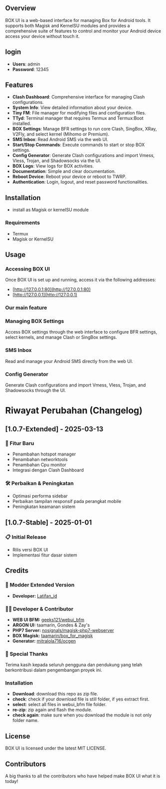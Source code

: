 
## Overview
BOX UI is a web-based interface for managing Box for Android tools. It supports both Magisk and KernelSU modules and provides a comprehensive suite of features to control and monitor your Android device access your device without touch it.
## login

- **Users**: admin
- **Password**: 12345

## Features

- **Clash Dashboard**: Comprehensive interface for managing Clash configurations.
- **System Info**: View detailed information about your device.
- **Tiny FM**: File manager for modifying files and configuration files.
- **TTyd**: Terminal manager that requires Termux and Termux:Boot installed.
- **BOX Settings**: Manage BFR settings to run core Clash, SingBox, XRay, V2Fly, and select kernel (Mihomo or Premium).
- **SMS Inbox**: Read Android SMS via the web UI.
- **Start/Stop Commands**: Execute commands to start or stop BOX settings.
- **Config Generator**: Generate Clash configurations and import Vmess, Vless, Trojan, and Shadowsocks via the UI.
- **BOX Logs**: View logs for BOX activities.
- **Documentation**: Simple and clear documentation.
- **Reboot Device**: Reboot your device or reboot to TWRP.
- **Authentication**: Login, logout, and reset password functionalities.


## Installation

- install as Magisk or kernelSU module

### Requirements

- Termux
- Magisk or KernelSU



## Usage

### Accessing BOX UI

Once BOX UI is set up and running, access it via the following addresses:
- [http://127.0.0.1:80](http://127.0.0.1:80)
- [http://127.0.0.1](http://127.0.0.1)

### Our main feature
### Managing BOX Settings

Access BOX settings through the web interface to configure BFR settings, select kernels, and manage Clash or SingBox settings.

### SMS Inbox

Read and manage your Android SMS directly from the web UI.

### Config Generator

Generate Clash configurations and import Vmess, Vless, Trojan, and Shadowsocks through the UI.

# Riwayat Perubahan (Changelog)

## [1.0.7-Extended] - 2025-03-13

### 🚀 Fitur Baru
- Penambahan hotspot manager
- Penambahan networktools  
- Penambahan Cpu monitor
- Integrasi dengan Clash Dashboard

### 🛠️ Perbaikan & Peningkatan
- Optimasi performa sidebar
- Perbaikan tampilan responsif pada perangkat mobile
- Peningkatan keamanan sistem

## [1.0.7-Stable] - 2025-01-01

### 📋 Initial Release
- Rilis versi BOX UI
- Implementasi fitur dasar sistem

## Credits

### 🌟 Modder Extended Version
- **Developer:** [Latifan_id](https://github.com/latifangren)

### 👨‍💻 Developer & Contributor
- **WEB UI BFM:** [geeks121/webui_bfm](https://github.com/geeks121/webui_bfm)
- **ARGON UI:** taamarin, Gondes & Zay's
- **PHP7 Server:** [nosignals/magisk-php7-webserver](https://github.com/nosignals/magisk-php7-webserver)
- **BOX Magisk:** [taamarin/box_for_magisk](https://github.com/taamarin/box_for_magisk)
- **Generator:** [mitralola716/ocgen](https://github.com/mitralola716/ocgen)

### 💝 Special Thanks
Terima kasih kepada seluruh pengguna dan pendukung yang telah berkontribusi dalam pengembangan proyek ini. 
### Installation
- **Download**: download this repo as zip file.
- **check**: check if your download file is still folder, if yes extract first.
- **select**: select all files in webui_bfm file folder.
- **re-zip**: zip again and flash the module.
- **check again**: make sure when you download the module is not only folder name.



## License

BOX UI is licensed under the latest MIT LICENSE.

## Contributors

A big thanks to all the contributors who have helped make BOX UI what it is today!
